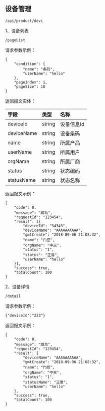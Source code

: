 ## 设备管理

```
/api/product/devi
```

1、设备列表

```
/pageList
```

请求参数示例：

```
{
    "condition": {
        "name": "条码",
        "userName": "hello"
    },
    "pageIndex": 1,
    "pageSize": 10
}
```

返回报文实体：

| 字段 | 类型 | 名称 |
| :--- | :--- | :--- |
| deviceId | string | 设备信息Id |
| deviceName | string | 设备条码 |
| name | string | 所属产品 |
| userName | string | 所属用户 |
| orgName | string | 所属厂商 |
| status | string | 状态编码 |
| statusName | string | 状态名称 |

返回报文示例：

```
{
    "code": 0,
    "message": "成功",
    "requestId": "123454",
    "result": [{
        "deviceId": "34343",
        "deviceName": "AAAAAAAAAA",
        "gmtCreate": "2018-09-06 21:08:32",
        "name": "门控",
        "orgName": "中天",
        "status": "1",
        "status": "正常",
        "userName": "hello"
    }],
    "success": true,
    "totalCount": 100
}
```

2、设备详情

```
/detail
```

请求参数示例：

```
{"deviceId":"223"}
```

返回报文示例：

```
{
    "code": 0,
    "message": "成功",
    "requestId": "123454",
    "result": {
        "deviceName": "AAAAAAAAAA",
        "gmtCreate": "2018-09-06 21:08:32",
        "name": "门控",
        "orgName": "中天",
        "status": "1",
        "statusName": "正常",
        "userName": "hello"
    },
    "success": true,
    "totalCount": 100
}
```



